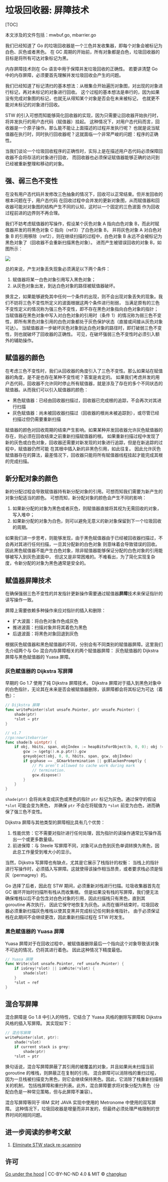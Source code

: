 # 垃圾回收器: 屏障技术

[TOC]

本文涉及的文件包括：mwbuf.go, mbarrier.go

我们已经知道了 Go 的垃圾回收器是一个三色并发收集器，即每个对象会被标记为白色、灰色或者黑色。
在 GC 周期的开始前，所有对象都是白色，垃圾回收器的目标是将所有可达对象标记为黑。

内存屏障技术则在 Go 语言中用于保障并发垃圾回收的正确性。
若要讲清楚 Go 中的内存屏障，必须要首先理解并发垃圾回收会产生的问题。

我们已经知道了标记清扫的基本想法：从根集合开始遍历对象图，对出现的对象进行标记，再对未标记的对象进行回收。
这个过程的基本想法是串行的，因为如果没有完成对象图的标记，也就无从得知某个对象是否会在未来被标记，
也就更不能对未标记的对象进行回收。

STW 的引入可想而知能够简化回收器的实现，因为只需要让回收器开始执行时，将并发执行的用户态代码（赋值器）挂起。
这种情况下，对用户态代码而言，回收器是一个原子操作。那么能不能让上面描述的过程并发执行呢？
也就是说当赋值器在执行时，同时执行回收器呢？这就面临一个非常严峻的问题：程序的正确性。

当我们谈论一个垃圾回收程序的正确性时，实际上是在描述用户态代码必须保障回收器不会将存活的对象进行回收，
而回收器也必须保证赋值器能够正确的访问到已经被重新整理和移动的对象。

## 强、弱三色不变性

在没有用户态代码并发修改三色抽象的情况下，回收可以正常结束。但并发回收的根本问题在于，用户态代码
在回收过程中会并发的更新对象图，从而赋值器和回收器可能对对象图的结构产生不同的认知，这时以一个固定的三色波面
作为回收过程前进的边界则不再合理。

我们不妨考虑赋值器的写操作，假设某个灰色对象 A 指向白色对象 B，而此时赋值器并发的将黑色对象 C 指向（ref3）了白色对象 B，
并将灰色对象 A 对白色对象 B 的引用移除（ref2），则在继续扫描的过程中，白色对象 B 永远不会被标记为黑色对象了（回收器不会重新扫描黑色对象）。
进而产生被错误回收的对象 B，如图所示：

![](../../images/mutator.png)

总的来说，产生对象丢失现象必须满足以下两个条件：

1. 赋值器将某一白色对象引用写入黑色对象；
2. 从灰色对象出发，到达白色对象的路径被赋值器破坏。

换言之，如果能够避免其中任何一个条件的出现，则不会出现对象丢失的现象。我们不妨将三色不变性所定义的波面根据这两个条件进行削弱，
当满足原有的三色不变性定义的情况称为强三色不变性，即不存在黑色对象指向白色对象的指针；
当赋值器在黑色对象中写入对白色对象的引用时（条件 1）的情况称为弱三色不变性，即所有黑色对象引用的白色对象都处于灰色保护状态（直接或间接从灰色对象可达）。
当赋值器进一步破坏灰色对象到达白色对象的路径时，即打破弱三色不变性，则也就破坏了回收器的正确性。
可见，在破坏强弱三色不变性时必须引入额外的辅助操作。

## 赋值器的颜色

在考虑三色不变性时，我们从回收器的角度引入了三色不变性。那么如果站在赋值器的角度，是不是也存在某种不变性呢？答案是肯定的。
如果我们考虑并发的用户态代码，回收器不允许同时停止所有赋值器，就是涉及了存在的多个不同状态的赋值器。从而我们可以引入赋值器的颜色：

- 黑色赋值器：已经由回收器扫描过，回收器已完成根的追踪，不会再次对其进行扫描
- 灰色赋值器：尚未被回收器扫描过（回收器的根尚未被追踪到），或尽管已经扫描过但仍需要重新扫描

赋值器的颜色对回收周期的结束产生影响。如果某种并发回收器允许灰色赋值器的存在，则必须在回收结束之前重新扫描赋值器的根。
如果重新扫描过程中发现了新的灰色或白色对象，回收器还需要对新发现的对象进行追踪，但是在新追踪的过程中，赋值器仍然可能
在其根中插入新的非黑色引用，如此往复。
因此允许灰色赋值器存在的算法，最差情况下，回收器只能将所有赋值器线程挂起才能完成其根的完成扫描。

## 新分配对象的颜色

新的分配过程会导致赋值器持有新分配对象的引用。可想而知我们需要为新产生的对象分配适当的颜色。
可想而知，新分配对象的颜色会产生不同的影响：

1. 如果新分配的对象为黑色或者灰色，则赋值器直接将其视为无需回收的对象，写入堆中；
2. 如果新分配的对象为白色，则可以避免无意义的新对象保留到下一个垃圾回收的周期。

如果我们进一步思考，则能够发现，由于黑色赋值器由于已经被回收器扫描过，不会再对其进行任何扫描，一旦其分配新的白色对象
则意味着会导致错误的回收。因此黑色赋值器不能产生白色对象，除非赋值器能够保证分配的白色对象的引用能够被写入到灰色波面中，
但这又是非常困难的。不难看出，为了简化实现复杂度，令新分配的对象为黑色通常是安全的。

## 赋值器屏障技术

在确保强弱三色不变性的并发指针更新操作需要通过赋值器**屏障**技术来保证指针的读写操作一致。

屏障上需要依赖多种操作来应对指针的插入和删除：

- 扩大波面：将白色对象作色成灰色
- 推进波面：扫描对象并将其着色为黑色
- 后退波面：将黑色对象回退到灰色

根据灰色赋值器和黑色赋值器的不同，分别会有不同类别的赋值器屏障。这里我们先介绍两个与 Go 混合内存屏障相关的两个赋值器屏障：
灰色赋值器的 Dijkstra 屏障与黑色赋值器的 Yuasa 屏障。

### 灰色赋值器的 Dijkstra 写屏障

早期的 Go 1.7 使用了纯 Dijkstra 屏障技术。
Dijkstra 屏障对于插入到黑色对象中的白色指针，无论其在未来是否会被赋值器删除，该屏障都会将其标记为可达（着色）：

```go
// Dijkstra 屏障
func writePointer(slot unsafe.Pointer, ptr unsafe.Pointer) {
    shade(ptr)
    *slot = ptr
}

// v1.7
//go:nowritebarrier
func shade(b uintptr) {
	if obj, hbits, span, objIndex := heapBitsForObject(b, 0, 0); obj != 0 {
		gcw := &getg().m.p.ptr().gcw
		greyobject(obj, 0, 0, hbits, span, gcw, objIndex)
		if gcphase == _GCmarktermination || gcBlackenPromptly {
			// Ps aren't allowed to cache work during mark
			// termination.
			gcw.dispose()
		}
	}
}
```

`shade(ptr)` 会将尚未变成灰色或黑色的指针 `ptr` 标记为灰色。通过保守的假设 `*slot` 可能会变为黑色，
并确保 `ptr` 不会在将赋值为 `*slot` 前变为白色，进而确保了强三色不变性。

Dijkstra 屏障与其他类型的屏障相比具有几个优势：

1. 性能优势：它不需要对指针进行任何处理，因为指针的读操作通常比写操作高出一个或更多数量级。
2. 前进保障：与 Steele 写屏障不同，对象可从白色到灰色单调转换为黑色，因此总工作量受到堆大小的显示。

当然，Dijkstra 写屏障也有缺点，尤其是它展示了栈指针的权衡：
当栈上的指针进行写操作时，必须插入写屏障。这就使得该操作相当昂贵，或者要求栈必须是恒灰（permagrey）的。

Go 选择了后者，因此在 STW 期间，必须重新对栈进行扫描。垃圾收集器首先在 GC 循环开始时扫描所有栈从而收集根。
但是如果没有栈的写屏障，我们便无法确保堆栈以后不会包含对白色对象的引用，因此扫描栈只有黑色，直到其 goroutine 再次执行，
因此它保守地恢复为灰色。从而在循环结束时，垃圾回收器必须重新扫描灰色堆栈以使其变黑并完成标记任何剩余堆指针。
由于必须保证栈在此期间不会继续更改，因此重新扫描过程在 STW 时发生。

### 黑色赋值器的 Yuasa 屏障

Yuasa 屏障对于在回收过程中，被赋值器删除最后一个指向这个对象导致该对象不可达的情况，仍将其进行着色。
因此这种情况下精度最低。

```go
// Yuasa 屏障
func Write(slot unsafe.Pointer, ref unsafe.Pointer) {
    if isGrey(*slot) || isWhite(*slot) {
        shade(slot)
    }
    *slot = ref
}
```


## 混合写屏障

混合屏障是 Go 1.8 中引入的特性，它结合了 Yuasa 风格的删除写屏障和 Dijkstra 风格的插入写屏障。
其实现如下：

```go
// 混合写屏障
writePointer(slot, ptr):
    shade(*slot)
    if current stack is grey:
        shade(ptr)
    *slot = ptr
```

换句话说，混合写屏障屏蔽了其引用的被覆盖的对象，并且如果尚未扫描当前 goroutine 的堆栈，则屏蔽正在复制的引用。
混合屏障可以消除栈的重扫过程，因为一旦栈被扫描变为黑色，则它会继续保持黑色。因此，它消除了栈重新扫描相关的机制，
包括栈屏障和重扫列表。此外，混合屏障要求将对象分配为黑色（分配白色是一种常见策略，但与此屏障不兼容）。

混合写屏障等同于 IBM 实时 JAVA 实现中使用的 Metronome 中使用的双写屏障。
这种情况下，垃圾回收器是增量而非并发的，但最终必须处理严格限制的世界时间的相同问题。

## 进一步阅读的参考文献

1. [Eliminate STW stack re-scanning](https://github.com/golang/proposal/blob/master/design/17503-eliminate-rescan.md)

## 许可

[Go under the hood](https://github.com/changkun/go-under-the-hood) | CC-BY-NC-ND 4.0 & MIT &copy; [changkun](https://changkun.de)
